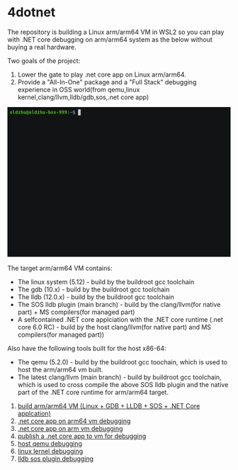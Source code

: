 # 4dotnet
The repository is building a Linux arm/arm64 VM in WSL2 so you can play with .NET core debugging on arm/arm64 system as the below without buying a real hardware. 

Two goals of the project:  
1. Lower the gate to play .net core app on Linux arm/arm64.
2. Provide a "All-In-One" package and a "Full Stack" debugging experience in OSS world(from qemu,linux kernel,clang/llvm,lldb/gdb,sos,.net core app)

<img src="documents/armdemo.gif" alt=".net core debugging demo on arm vm" width="1500"/>

The target arm/arm64 VM contains:

- The linux system (5.12) - build by the buildroot gcc toolchain
- The gdb (10.x) - build by the buildroot gcc toolchain
- The lldb (12.0.x) - build by the buildroot gcc toolchain
- The SOS lldb plugin (main branch) - build by the clang/llvm(for native part) + MS compilers(for managed part)
- A selfcontained .NET core applciation with the .NET core runtime (.net core 6.0 RC) - build by the host clang/llvm(for native part) and MS compilers(for managed part))

Also have the following tools built for the host x86-64:

* The qemu (5.2.0) - build by the buildroot gcc toochain, which is used to host the arm/arm64 vm built.  
* The latest clang/llvm (main branch) - build by buildroot gcc toolchain, which is used to cross compile the above SOS lldb plugin and the native part of the .NET core runtime for arm/arm64 target.  

1. [build arm/arm64 VM (Linux + GDB + LLDB + SOS + .NET Core applcation)](documents/build.md)  
2. [.net core app on arm64 vm debugging](documents/debug-arm64-netcoreapp.md)
3. [.net core app on arm vm debugging](documents/debug-arm-netcoreapp.md)
4. [publish a .net core app to vm for debugging](documents/publish.md)
5. [host qemu debugging](documents/debug-qemu.md)
6. [linux lernel debugging](documents/debug-linux-kernel.md)
7. [lldb sos plugin debugging](documents/debug-lldb-sos.md)